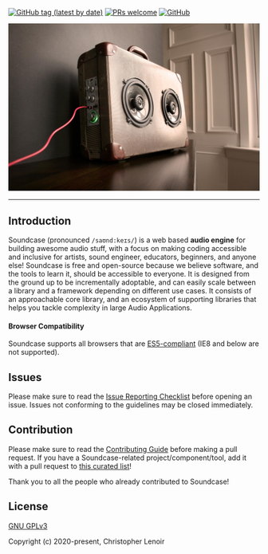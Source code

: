 [![GitHub tag (latest by date)](https://img.shields.io/github/v/tag/soundcase/soundcase)](https://www.npmjs.com/package/soundcase)
[![PRs welcome](https://img.shields.io/badge/PRs-welcome-ff69b4.svg)](https://github.com/soundcase/soundcase/pulls)
[![GitHub](https://img.shields.io/github/license/soundcase/soundcase)](https://github.com/Soundcase/Soundcase/blob/master/LICENSE)

<p align="center"><img src='./.github/banner.jpg?raw=true' /></p>

<!-- Try it here : [https://xledocteurx.github.io/png5/](https://xledocteurx.github.io/png5/) -->

<!-- <h2 align="center">Supporting Soundcase</h2>

Soundcase is an MIT-licensed open source project with its ongoing development made possible entirely by the support of these awesome [backers](https://github.com/soundcase/soundcase/blob/dev/BACKERS.md). If you'd like to join them, please consider:

- [Become a backer or sponsor on Patreon](https://www.patreon.com/lenoirc)
- [Become a backer or sponsor on OpenCollective](https://opencollective.com/soundcase)
- [One-time donation via PayPal](https://paypal.me/xledocteurx)

#### What's the difference between Patreon and OpenCollective?

Funds donated via Patreon go directly to support Christopher Lenoir's full-time work on Soundcase. Funds donated via OpenCollective are managed with transparent expenses and will be used for compensating work and expenses for core team members or sponsoring community events. Your name/logo will receive proper recognition and exposure by donating on either platform. -->

<!-- <h3 align="center">Special Sponsors</h3>

<p align="center">
  <a href="https://botdesign.net/" target="_blank">
    <img width="260px" src="https://uploads-ssl.webflow.com/5ee60001f940615b280376be/5ee61ede5ea153f57484df25_logo-botdesign-clair-2.png">
  </a>
</p> -->

---

## Introduction

Soundcase (pronounced `/saʊnd:keɪs/`) is a web based **audio engine** for building awesome audio stuff, with a focus on making coding accessible and inclusive for artists, sound engineer, educators, beginners, and anyone else! Soundcase is free and open-source because we believe software, and the tools to learn it, should be accessible to everyone.
It is designed from the ground up to be incrementally adoptable, and can easily scale between a library and a framework depending on different use cases. It consists of an approachable core library, and an ecosystem of supporting libraries that helps you tackle complexity in large Audio Applications.

#### Browser Compatibility

Soundcase supports all browsers that are [ES5-compliant](https://kangax.github.io/compat-table/es5/) (IE8 and below are not supported).

<!-- ## Ecosystem

| Project               | Status                                                       | Description                                             |
| --------------------- | ------------------------------------------------------------ | ------------------------------------------------------- |
| [soundcase-sp]            | [![soundcase-sp-status]][soundcase-sp-package]                       | Sound pack                                              |

[soundcase-sp]: https://github.com/soundcase/soundcase-sp -->

<!-- ## Documentation

To check out [live examples](https://soundcase.org/examples/) and docs, visit [soundcase.org](https://soundcase.org). -->

<!-- ## Questions

For questions and support please use [the official forum](https://forum.soundcase.org) or [community chat](https://chat.soundcase.org/). The issue list of this repo is **exclusively** for bug reports and feature requests. -->

## Issues

Please make sure to read the [Issue Reporting Checklist](https://github.com/soundcase/soundcase/blob/dev/.github/CONTRIBUTING.md#issue-reporting-guidelines) before opening an issue. Issues not conforming to the guidelines may be closed immediately.

<!-- ## Changelog

Detailed changes for each release are documented in the [release notes](https://github.com/soundcase/soundcase/releases). -->

<!-- ## Stay In Touch

- [Twitter](https://twitter.com/soundcase)
- [Blog](https://medium.com/soundcase) -->

## Contribution

Please make sure to read the [Contributing Guide](https://github.com/soundcase/soundcase/blob/dev/.github/CONTRIBUTING.md) before making a pull request. If you have a Soundcase-related project/component/tool, add it with a pull request to [this curated list](https://github.com/soundcase/awesome-soundcase)!

Thank you to all the people who already contributed to Soundcase!

<!-- <a href="https://github.com/soundcase/soundcase/graphs/contributors"><img src="https://opencollective.com/soundcase/contributors.svg?width=890" /></a> -->

## License

[GNU GPLv3](https://www.gnu.org/licenses/)

Copyright (c) 2020-present, Christopher Lenoir
